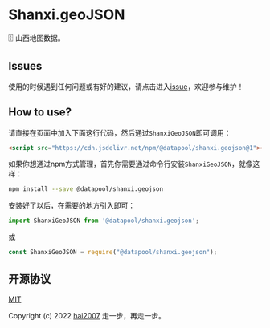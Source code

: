 # Shanxi.geoJSON
🗄️ 山西地图数据。

## Issues
使用的时候遇到任何问题或有好的建议，请点击进入[issue](https://github.com/hai2007/datapool/issues)，欢迎参与维护！

## How to use?

请直接在页面中加入下面这行代码，然后通过```ShanxiGeoJSON```即可调用：

```html
<script src="https://cdn.jsdelivr.net/npm/@datapool/shanxi.geojson@1"></script>
```

如果你想通过npm方式管理，首先你需要通过命令行安装``````ShanxiGeoJSON``````，就像这样：

```bash
npm install --save @datapool/shanxi.geojson
```

安装好了以后，在需要的地方引入即可：

```js
import ShanxiGeoJSON from '@datapool/shanxi.geojson';
```

或

```js
const ShanxiGeoJSON = require("@datapool/shanxi.geojson");
```

开源协议
---------------------------------------
[MIT](https://github.com/hai2007/datapool/blob/master/LICENSE)

Copyright (c) 2022 [hai2007](https://hai2007.gitee.io/sweethome/) 走一步，再走一步。
